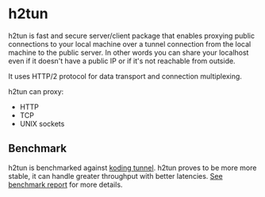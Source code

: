 # h2tun

h2tun is fast and secure server/client package that enables proxying public connections to your local machine over a tunnel connection from the local machine to the public server. In other words you can share your localhost even if it doesn't have a public IP or if it's not reachable from outside.

It uses HTTP/2 protocol for data transport and connection multiplexing.

h2tun can proxy:

* HTTP
* TCP
* UNIX sockets

## Benchmark

h2tun is benchmarked against [koding tunnel](https://github.com/koding/tunnel). h2tun proves to be more more stable, it can handle greater throughput with better latencies. [See benchmark report](benchmark/report/README.md) for more details.
